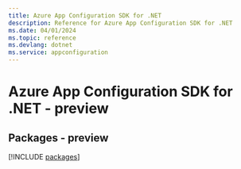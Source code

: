 ```yaml
---
title: Azure App Configuration SDK for .NET
description: Reference for Azure App Configuration SDK for .NET
ms.date: 04/01/2024
ms.topic: reference
ms.devlang: dotnet
ms.service: appconfiguration
---
```

# Azure App Configuration SDK for .NET - preview
## Packages - preview
[!INCLUDE [packages](app-configuration-index.md)]
